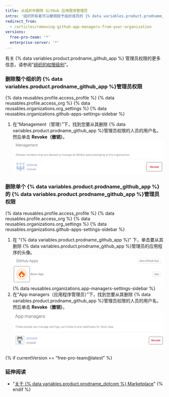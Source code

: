 ```yaml
---
title: 从组织中删除 GitHub 应用程序管理员
intro: '组织所有者可以撤销授予组织成员的 {% data variables.product.prodname_github_app %}管理员权限。'
redirect_from:
  - /articles/removing-github-app-managers-from-your-organization
versions:
  free-pro-team: '*'
  enterprise-server: '*'
---
```


有关 {% data variables.product.prodname_github_app %} 管理员权限的更多信息，请参阅“[组织的权限级别](/articles/permission-levels-for-an-organization#github-app-managers)”。

### 删除整个组织的 {% data variables.product.prodname_github_app %}管理员权限

{% data reusables.profile.access_profile %}
{% data reusables.profile.access_org %}
{% data reusables.organizations.org_settings %}
{% data reusables.organizations.github-apps-settings-sidebar %}
1. 在“Management（管理）”下，找到您要从其删除 {% data variables.product.prodname_github_app %}管理员权限的人员的用户名，然后单击 **Revoke（撤销）**。 ![撤销 {% data variables.product.prodname_github_app %}管理员权限](/assets/images/help/organizations/github-app-manager-revoke-permissions.png)

### 删除单个 {% data variables.product.prodname_github_app %}的 {% data variables.product.prodname_github_app %}管理员权限

{% data reusables.profile.access_profile %}
{% data reusables.profile.access_org %}
{% data reusables.organizations.org_settings %}
{% data reusables.organizations.github-apps-settings-sidebar %}
1. 在 "{% data variables.product.prodname_github_app %}" 下，单击要从其删除 {% data variables.product.prodname_github_app %}管理员的应用程序的头像。 ![选择 {% data variables.product.prodname_github_app %}](/assets/images/help/organizations/select-github-app.png)
{% data reusables.organizations.app-managers-settings-sidebar %}
1. 在“App managers（应用程序管理员）”下，找到您要从其删除 {% data variables.product.prodname_github_app %}管理员权限的人员的用户名，然后单击 **Revoke（撤销）**。 ![撤销 {% data variables.product.prodname_github_app %}管理员权限](/assets/images/help/organizations/github-app-manager-revoke-permissions-individual-app.png)

{% if currentVersion == "free-pro-team@latest" %}
### 延伸阅读

- "[关于 {% data variables.product.prodname_dotcom %} Marketplace](/articles/about-github-marketplace/)"
{% endif %}

